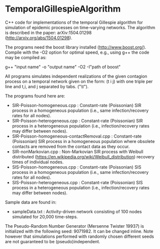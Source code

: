 # TemporalGillespieAlgorithm
C++ code for implementations of the temporal Gillespie algorithm for simulation of epidemic processes on time-varying networks. The algorithm is described in the paper: arXiv:1504.01298 (http://arxiv.org/abs/1504.01298).

The programs need the boost library installed (http://www.boost.org/). 
Compile with the -O2 option for optimal speed, e.g., using g++ the code may be compiled as:

g++ "input name" -o "output name" -O2 -I"path of boost"

All programs simulates independent realizations of the given contagion process on a temporal network given on the form: (t i j) with one triple per line and t,i, and j separated by tabs. ("\t"). 

The programs found here are:
- SIR-Poisson-homogeneous.cpp : Constant-rate (Poissonian) SIR process in a homogeneous population (i.e., same infection/recovery rates for all nodes).
- SIR-Poisson-heterogeneous.cpp : Constant-rate (Poissonian) SIR process in a heterogeneous population (i.e., infection/recovery rates may differ between nodes).
- SIR-Poisson-homogeneous-contactRemoval.cpp : Constant-rate (Poissonian) SIR process in a homogeneous population where obsolete contacts are removed from the contact data as they occur.
- SIR-nonMarkovian.cpp : Non-Markovian SIR process with Weibull distributed (https://en.wikipedia.org/wiki/Weibull_distribution) recovery times of individual nodes.
- SIS-Poisson-homogeneous.cpp : Constant-rate (Poissonian) SIS process in a homogeneous population (i.e., same infection/recovery rates for all nodes).
- SIS-Poisson-heterogeneous.cpp : Constant-rate (Poissonian) SIS process in a heterogeneous population (i.e., infection/recovery rates may differ between nodes).

Sample data are found in:
- sampleData.txt : Activity-driven network consisting of 100 nodes simulated for 20,000 time-steps.

The Pseudo-Random Number Generator (Mersenne Twister 19937) is initialized with the following seed: 9071982. It can be changed inline. Note however that simulations performed with randomly chosen different seeds are not guaranteed to be (pseudo)independent.

